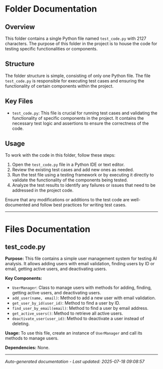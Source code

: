 # Folder Documentation

## Overview
This folder contains a single Python file named `test_code.py` with 2127 characters. The purpose of this folder in the project is to house the code for testing specific functionalities or components.

## Structure
The folder structure is simple, consisting of only one Python file. The file `test_code.py` is responsible for executing test cases and ensuring the functionality of certain components within the project.

## Key Files
- `test_code.py`: This file is crucial for running test cases and validating the functionality of specific components in the project. It contains the necessary test logic and assertions to ensure the correctness of the code.

## Usage
To work with the code in this folder, follow these steps:
1. Open the `test_code.py` file in a Python IDE or text editor.
2. Review the existing test cases and add new ones as needed.
3. Run the test file using a testing framework or by executing it directly to validate the functionality of the components being tested.
4. Analyze the test results to identify any failures or issues that need to be addressed in the project code.

Ensure that any modifications or additions to the test code are well-documented and follow best practices for writing test cases.

---

# Files Documentation

## test_code.py

**Purpose:** This file contains a simple user management system for testing AI analysis. It allows adding users with email validation, finding users by ID or email, getting active users, and deactivating users.

**Key Components:**
- `UserManager`: Class to manage users with methods for adding, finding, getting active users, and deactivating users.
- `add_user(name, email)`: Method to add a new user with email validation.
- `get_user_by_id(user_id)`: Method to find a user by ID.
- `find_user_by_email(email)`: Method to find a user by email address.
- `get_active_users()`: Method to retrieve all active users.
- `deactivate_user(user_id)`: Method to deactivate a user instead of deleting.

**Usage:** To use this file, create an instance of `UserManager` and call its methods to manage users.

**Dependencies:** None.

---
*Auto-generated documentation - Last updated: 2025-07-18 09:08:57*
